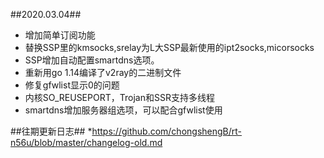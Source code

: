 ##2020.03.04##
* 增加简单订阅功能
* 替换SSP里的kmsocks,srelay为L大SSP最新使用的ipt2socks,micorsocks
* SSP增加自动配置smartdns选项。
* 重新用go 1.14编译了v2ray的二进制文件
* 修复gfwlist显示0的问题
* 内核SO_REUSEPORT，Trojan和SSR支持多线程
* smartdns增加服务器组选项，可以配合gfwlist使用


##往期更新日志##
*https://github.com/chongshengB/rt-n56u/blob/master/changelog-old.md

